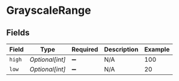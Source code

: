# GrayscaleRange


## Fields

| Field              | Type               | Required           | Description        | Example            |
| ------------------ | ------------------ | ------------------ | ------------------ | ------------------ |
| `high`             | *Optional[int]*    | :heavy_minus_sign: | N/A                | 100                |
| `low`              | *Optional[int]*    | :heavy_minus_sign: | N/A                | 20                 |